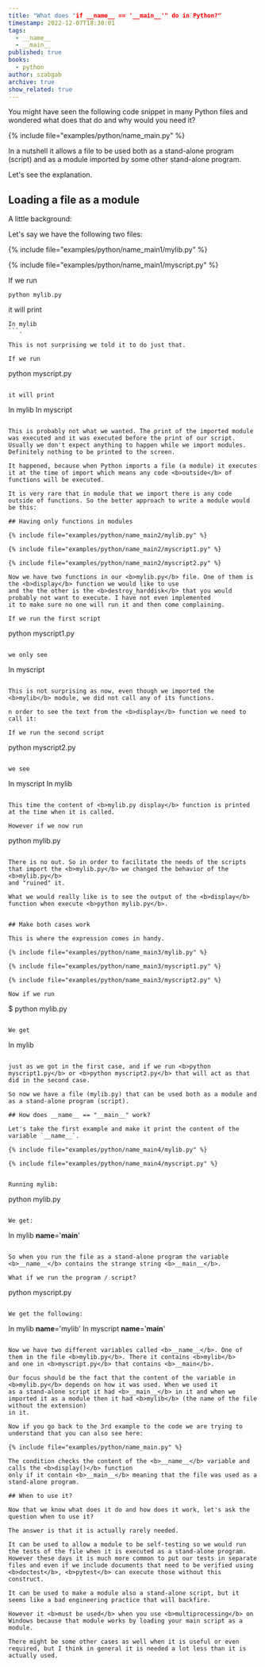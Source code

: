 ```yaml
---
title: "What does "if __name__ == '__main__'" do in Python?"
timestamp: 2022-12-07T18:30:01
tags:
  - __name__
  - __main__
published: true
books:
  - python
author: szabgab
archive: true
show_related: true
---
```



You might have seen the following code snippet in many Python files and wondered what does that do and why would you need it?

{% include file="examples/python/name_main.py" %}

In a nutshell it allows a file to be used both as a stand-alone program (script) and as a module imported by some other stand-alone program.

Let's see the explanation.


## Loading a file as a module

A little background:

Let's say we have the following two files:

{% include file="examples/python/name_main1/mylib.py" %}

{% include file="examples/python/name_main1/myscript.py" %}

If we run

```
python mylib.py
```

it will print

```
In mylib
```.

This is not surprising we told it to do just that.

If we run

```
python myscript.py
```

it will print

```
In mylib
In myscript
```

This is probably not what we wanted. The print of the imported module was executed and it was executed before the print of our script.
Usually we don't expect anything to happen while we import modules. Definitely nothing to be printed to the screen.

It happened, because when Python imports a file (a module) it executes it at the time of import which means any code <b>outside</b> of
functions will be executed.

It is very rare that in module that we import there is any code outside of functions. So the better approach to write a module would be this:

## Having only functions in modules

{% include file="examples/python/name_main2/mylib.py" %}

{% include file="examples/python/name_main2/myscript1.py" %}

{% include file="examples/python/name_main2/myscript2.py" %}

Now we have two functions in our <b>mylib.py</b> file. One of them is the <b>display</b> function we would like to use
and the the other is the <b>destroy_harddisk</b> that you would probably not want to execute. I have not even implemented
it to make sure no one will run it and then come complaining.

If we run the first script

```
python myscript1.py
```

we only see

```
In myscript
```

This is not surprising as now, even though we imported the <b>mylib</b> module, we did not call any of its functions.

n order to see the text from the <b>display</b> function we need to call it:

If we run the second script

```
python myscript2.py
```

we see

```
In myscript
In mylib
```

This time the content of <b>mylib.py display</b> function is printed at the time when it is called.

However if we now run

```
python mylib.py
```

There is no out. So in order to facilitate the needs of the scripts that import the <b>mylib.py</b> we changed the behavior of the <b>mylib.py</b>
and "ruined" it.

What we would really like is to see the output of the <b>display</b> function when execute <b>python mylib.py</b>.


## Make both cases work

This is where the expression comes in handy.

{% include file="examples/python/name_main3/mylib.py" %}

{% include file="examples/python/name_main3/myscript1.py" %}

{% include file="examples/python/name_main3/myscript2.py" %}

Now if we run

```
$ python mylib.py
```

We get

```
In mylib
```

just as we got in the first case, and if we run <b>python myscript1.py</b> or <b>python myscript2.py</b> that will act as that did in the second case.

So now we have a file (mylib.py) that can be used both as a module and as a stand-alone program (script).

## How does __name__ == "__main__" work?

Let's take the first example and make it print the content of the variable `__name__`.

{% include file="examples/python/name_main4/mylib.py" %}

{% include file="examples/python/name_main4/myscript.py" %}


Running mylib:

```
python mylib.py
```

We get:

```
In mylib __name__='__main__'
```

So when you run the file as a stand-alone program the variable <b>__name__</b> contains the strange string <b>__main__</b>.

What if we run the program / script?

```
python myscript.py
```

We get the following:

```
In mylib __name__='mylib'
In myscript __name__='__main__'
```

Now we have two different variables called <b>__name__</b>. One of them in the file <b>mylib.py</b>. There it contains <b>mylib</b>
and one in <b>myscript.py</b> that contains <b>__main</b>.

Our focus should be the fact that the content of the variable in <b>mylib.py</b> depends on how it was used. When we used it
as a stand-alone script it had <b>__main__</b> in it and when we imported it as a module then it had <b>mylib</b> (the name of the file without the extension)
in it.

Now if you go back to the 3rd example to the code we are trying to understand that you can also see here:

{% include file="examples/python/name_main.py" %}

The condition checks the content of the <b>__name__</b> variable and calls the <b>display()</b> function
only if it contain <b>__main__</b> meaning that the file was used as a stand-alone program.

## When to use it?

Now that we know what does it do and how does it work, let's ask the question when to use it?

The answer is that it is actually rarely needed.

It can be used to allow a module to be self-testing so we would run the tests of the file when it is executed as a stand-alone program.
However these days it is much more common to put our tests in separate files and even if we include documents that need to be verified using
<b>doctest</b>, <b>pytest</b> can execute those without this construct.

It can be used to make a module also a stand-alone script, but it seems like a bad engineering practice that will backfire.

However it <b>must be used</b> when you use <b>multiprocessing</b> on Windows because that module works by loading your main script as a module.

There might be some other cases as well when it is useful or even required, but I think in general it is needed a lot less than it is actually used.

